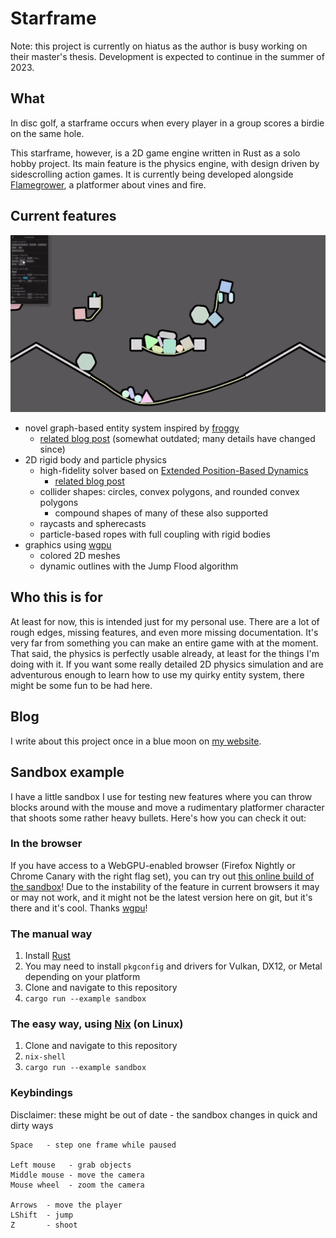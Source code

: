 # Starframe

Note: this project is currently on hiatus as the author is busy working on their
master's thesis. Development is expected to continue in the summer of 2023.

## What

In disc golf, a starframe occurs when every player in a group scores a birdie
on the same hole.

This starframe, however, is a 2D game engine written in Rust as a solo hobby
project. Its main feature is the physics engine, with design driven by
sidescrolling action games. It is currently being developed alongside
[Flamegrower](https://github.com/MoleTrooper/flamegrower), a platformer
about vines and fire.

## Current features

![Current state of graphics and physics](demo.gif)

- novel graph-based entity system inspired by [froggy](https://github.com/kvark/froggy)
  - [related blog post](https://molentum.me/blog/starframe-architecture/)
    (somewhat outdated; many details have changed since)
- 2D rigid body and particle physics
  - high-fidelity solver based on [Extended Position-Based Dynamics][xpbd]
    - [related blog post](https://molentum.me/blog/starframe-constraints/)
  - collider shapes: circles, convex polygons, and rounded convex polygons
    - compound shapes of many of these also supported
  - raycasts and spherecasts
  - particle-based ropes with full coupling with rigid bodies
- graphics using [wgpu]
  - colored 2D meshes
  - dynamic outlines with the Jump Flood algorithm

## Who this is for

At least for now, this is intended just for my personal use. There are a lot of
rough edges, missing features, and even more missing documentation. It's very
far from something you can make an entire game with at the moment. That said,
the physics is perfectly usable already, at least for the things I'm doing with
it. If you want some really detailed 2D physics simulation and are adventurous
enough to learn how to use my quirky entity system, there might be some fun to
be had here.

## Blog

I write about this project once in a blue moon on [my website](https://molentum.me/blog/).

## Sandbox example

I have a little sandbox I use for testing new features where you can throw
blocks around with the mouse and move a rudimentary platformer character that
shoots some rather heavy bullets. Here's how you can check it out:

### In the browser

If you have access to a WebGPU-enabled browser (Firefox Nightly or Chrome Canary
with the right flag set), you can try out [this online build of the sandbox](https://molentum.me/sandbox/)!
Due to the instability of the feature in current browsers it may or may not work,
and it might not be the latest version here on git, but it's there and it's cool.
Thanks [wgpu]!

### The manual way

1. Install [Rust](https://www.rust-lang.org/learn/get-started)
2. You may need to install `pkgconfig` and drivers for Vulkan, DX12, or Metal
   depending on your platform
3. Clone and navigate to this repository
4. `cargo run --example sandbox`

### The easy way, using [Nix](https://nixos.org/nix/) (on Linux)

1. Clone and navigate to this repository
2. `nix-shell`
3. `cargo run --example sandbox`

### Keybindings

Disclaimer: these might be out of date - the sandbox changes in quick and
dirty ways

```text
Space   - step one frame while paused

Left mouse   - grab objects
Middle mouse - move the camera
Mouse wheel  - zoom the camera

Arrows  - move the player
LShift  - jump
Z       - shoot
```

[xpbd]: https://matthias-research.github.io/pages/publications/PBDBodies.pdf
[wgpu]: https://github.com/gfx-rs/wgpu-rs
